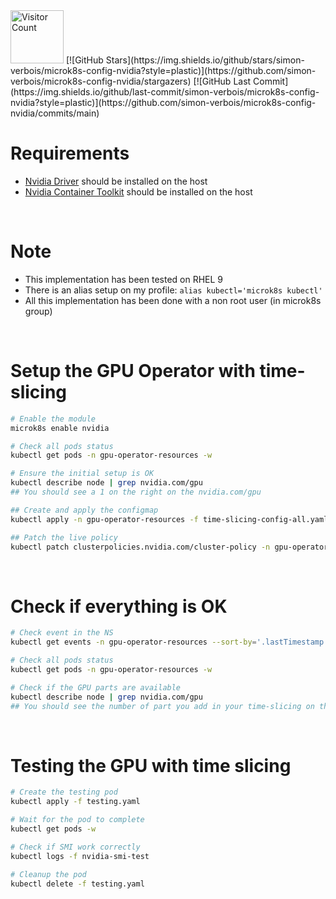 <img src="https://api.visitorbadge.io/api/visitors?path=https%3A%2F%2Fgithub.com%2Fsimon-verbois%2Fmicrok8s-config-nvidia&label=Visitors&countColor=26A65B&style=plastic" alt="Visitor Count" width="85"/> 
[![GitHub Stars](https://img.shields.io/github/stars/simon-verbois/microk8s-config-nvidia?style=plastic)](https://github.com/simon-verbois/microk8s-config-nvidia/stargazers)
[![GitHub Last Commit](https://img.shields.io/github/last-commit/simon-verbois/microk8s-config-nvidia?style=plastic)](https://github.com/simon-verbois/microk8s-config-nvidia/commits/main)

# Requirements
- [Nvidia Driver](https://docs.nvidia.com/datacenter/tesla/driver-installation-guide/) should be installed on the host
- [Nvidia Container Toolkit](https://docs.nvidia.com/datacenter/cloud-native/container-toolkit/1.17.8/install-guide.html) should be installed on the host 

<br>

# Note
- This implementation has been tested on RHEL 9
- There is an alias setup on my profile: `alias kubectl='microk8s kubectl'`
- All this implementation has been done with a non root user (in microk8s group)

<br>

# Setup the GPU Operator with time-slicing
```bash
# Enable the module
microk8s enable nvidia

# Check all pods status
kubectl get pods -n gpu-operator-resources -w

# Ensure the initial setup is OK
kubectl describe node | grep nvidia.com/gpu
## You should see a 1 on the right on the nvidia.com/gpu

## Create and apply the configmap
kubectl apply -n gpu-operator-resources -f time-slicing-config-all.yaml

## Patch the live policy
kubectl patch clusterpolicies.nvidia.com/cluster-policy -n gpu-operator-resources --type merge -p '{"spec": {"devicePlugin": {"config": {"name": "time-slicing-config-all", "default": "any"}}}}'
```

<br>

# Check if everything is OK
```bash
# Check event in the NS
kubectl get events -n gpu-operator-resources --sort-by='.lastTimestamp'

# Check all pods status
kubectl get pods -n gpu-operator-resources -w

# Check if the GPU parts are available
kubectl describe node | grep nvidia.com/gpu
## You should see the number of part you add in your time-slicing on the right on the nvidia.com/gpu
```

<br>

# Testing the GPU with time slicing
```bash
# Create the testing pod
kubectl apply -f testing.yaml

# Wait for the pod to complete
kubectl get pods -w

# Check if SMI work correctly
kubectl logs -f nvidia-smi-test

# Cleanup the pod
kubectl delete -f testing.yaml
```


